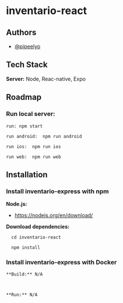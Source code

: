 # inventario-react


## Authors

- [@pipeelyo](https://github.com/afgarciac02)

## Tech Stack

  **Server:** Node, Reac-native, Expo

## Roadmap

  ### Run local server:
    run: npm start
    
    run android:  npm run android
    
    run ios:  npm run ios
    
    run web:  npm run web

    
 ## Installation

  ### Install inventario-express with npm
  
   **Node.js:**
 
   - https://nodejs.org/en/download/
    
   **Download dependencies:**
   
      cd inventario-react
      
      npm install
  
  ### Install inventario-express with Docker
   
    **Build:** N/A

      

    **Run:** N/A

      
